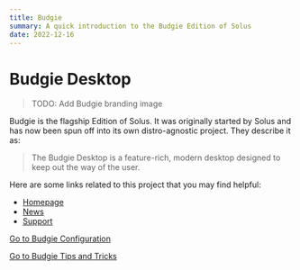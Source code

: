 ```yaml
---
title: Budgie
summary: A quick introduction to the Budgie Edition of Solus
date: 2022-12-16
---
```


# Budgie Desktop

> TODO: Add Budgie branding image

Budgie is the flagship Edition of Solus. It was originally started by Solus and has now been spun off into its own distro-agnostic project. They describe it as:

> The Budgie Desktop is a feature-rich, modern desktop designed to keep out the way of the user.

Here are some links related to this project that you may find helpful:

- [Homepage](https://github.com/BuddiesOfBudgie)
- [News](https://blog.buddiesofbudgie.org/)
- [Support](https://github.com/BuddiesOfBudgie/budgie-desktop/issues)

[Go to Budgie Configuration](configuration)

[Go to Budgie Tips and Tricks](tips-and-tricks)
